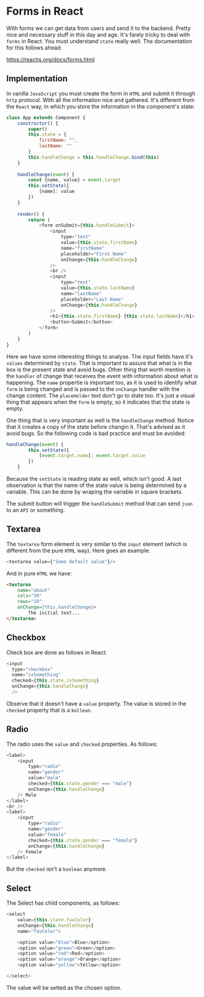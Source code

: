 # Forms in React
With forms we can get data from users and send it to the backend. Pretty nice and necessary stuff in this day and age. It's farely tricky to deal with `forms` in React. You must understand `state` really well. The documentation for this follows ahead:

https://reactjs.org/docs/forms.html

## Implementation
In vanilla `JavaScript` you must create the form in `HTML` and submit it through `http` protocol. With all the information nice and gathered. It's different from the `React` way, in which you store the information in the component's state:

```javascript
class App extends Component {
    constructor() {
        super()
        this.state = {
            firstName: "",
            lastName: ""
        }
        this.handleChange = this.handleChange.bind(this)
    }
    
    handleChange(event) {
        const {name, value} = event.target
        this.setState({
            [name]: value
        })
    }
    
    render() {
        return (
            <form onSubmit={this.handleSubmit}>
                <input 
                    type="text" 
                    value={this.state.firstName} 
                    name="firstName" 
                    placeholder="First Name" 
                    onChange={this.handleChange} 
                />
                <br />
                <input 
                    type="text" 
                    value={this.state.lastName} 
                    name="lastName" 
                    placeholder="Last Name" 
                    onChange={this.handleChange} 
                />
                <h1>{this.state.firstName} {this.state.lastName}</h1>
                <button>Submit</button>
            </form>
        )
    }
}
```

Here we have some interesting things to analyse. The input fields have it's `values` determined by `state`. That is important to assure that what is in the box is the present state and avoid bugs. Other thing that worth mention is the `handler` of change that receives the event with information about what is happening. The `name` propertie is important too, as it is used to identify what `form` is being changed and is passed to the `onChange` handler with the change content. The `placeHolder` text don't go to state too. It's just a visual thing that appears when the `form` is empty, so it indicates that the state is empty.

One thing that is very important as well is the `handleChange` method. Notice that it creates a copy of the state before changin it. That's advised as it avoid bugs. So the following code is bad practice and must be avoided:

```javascript
handleChange(event) {
        this.setState({
            [event.target.name]: event.target.value
        })
    }
```

Because the `setState` is reading state as well, which isn't good. A last observation is that the name of the state value is being determined by a variable. This can be done by wraping the variable in square brackets.

The submit button will trigger the `handleSubmit` method that can send `json` to an `API` or something.

## Textarea
The `textarea` form element is very similar to the `input` element (which is different from the pure `HTML` way). Here goes an example:

```javascript
<textarea value={"Some default value"}/>
```

And in pure `HTML` we have:

```html
<textarea 
    name="about" 
    cols="30" 
    rows="10"
    onChange={this.handleChange}> 
        The initial text...
</textarea>
```

## Checkbox
Check box are done as follows in React:

```javascript
<input 
  type="checkbox"
  name="isSomething"
  checked={this.state.isSomething}
  onChange={this.handleChange}
  />
```

Observe that it doesn't have a `value` property. The value is stored in the `checked` property that is a `bollean`. 

## Radio
The radio uses the `value` and `checked` properties. As follows:

```javascript
<label>
    <input 
        type="radio" 
        name="gender"
        value="male"
        checked={this.state.gender === "male"}
        onChange={this.handleChange}
    /> Male
</label>
<br />
<label>
    <input 
        type="radio" 
        name="gender"
        value="female"
        checked={this.state.gender === "female"}
        onChange={this.handleChange}
    /> Female
</label>
```

But the `checked` isn't a `boolean` anymore.

## Select
The Select has child components, as follows:

```javascript
<select 
    value={this.state.favColor}
    onChange={this.handleChange}
    name="favColor">

    <option value="blue">Blue</option>
    <option value="green">Green</option>
    <option value="red">Red</option>
    <option value="orange">Orange</option>
    <option value="yellow">Yellow</option>

</select>
```

The value will be setted as the chosen option.




